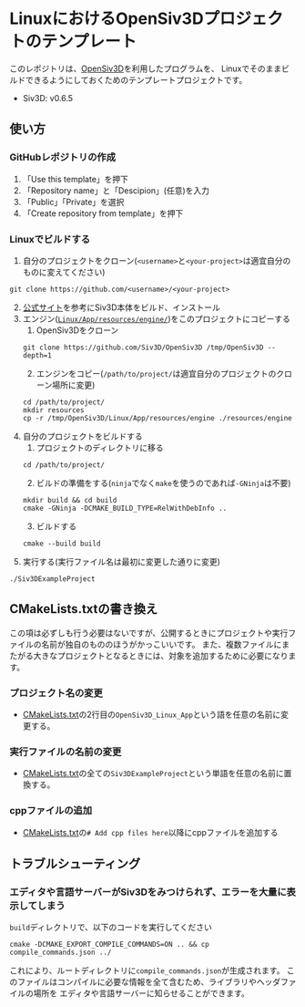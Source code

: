 # LinuxにおけるOpenSiv3Dプロジェクトのテンプレート
このレポジトリは、[OpenSiv3D](https://siv3d.github.io/)を利用したプログラムを、
Linuxでそのままビルドできるようにしておくためのテンプレートプロジェクトです。

- Siv3D: v0.6.5

## 使い方
### GitHubレポジトリの作成
1. 「Use this template」を押下
2. 「Repository name」と「Descipion」(任意)を入力
3. 「Public」「Private」を選択
4. 「Create repository from template」を押下

### Linuxでビルドする
1. 自分のプロジェクトをクローン(`<username>`と`<your-project>`は適宜自分のものに変えてください)
```shell
git clone https://github.com/<username>/<your-project>
```
2. [公式サイト](https://siv3d.github.io/download/ubuntu/)を参考にSiv3D本体をビルド、インストール
3. エンジン([`Linux/App/resources/engine/`](https://github.com/Siv3D/OpenSiv3D/tree/main/Linux/App/resources/))をこのプロジェクトにコピーする
   1. OpenSiv3Dをクローン
   ```shell
   git clone https://github.com/Siv3D/OpenSiv3D /tmp/OpenSiv3D --depth=1
   ```
   2. エンジンをコピー(`/path/to/project/`は適宜自分のプロジェクトのクローン場所に変更)
   ```shell
   cd /path/to/project/
   mkdir resources
   cp -r /tmp/OpenSiv3D/Linux/App/resources/engine ./resources/engine
   ```
4. 自分のプロジェクトをビルドする
   1. プロジェクトのディレクトリに移る
   ```shell
   cd /path/to/project/
   ```
   2. ビルドの準備をする(`ninja`でなく`make`を使うのであれば`-GNinja`は不要)
   ```shell
   mkdir build && cd build
   cmake -GNinja -DCMAKE_BUILD_TYPE=RelWithDebInfo ..
   ```
   3. ビルドする
   ```shell
   cmake --build build
   ```
5. 実行する(実行ファイル名は最初に変更した通りに変更)
```shell
./Siv3DExampleProject
```

## CMakeLists.txtの書き換え
この項は必ずしも行う必要はないですが、公開するときにプロジェクトや実行ファイルの名前が独自のもののほうがかっこいいです。
また、複数ファイルにまたがる大きなプロジェクトとなるときには、対象を追加するために必要になります。

### プロジェクト名の変更
- [CMakeLists.txt](CMakeLists.txt)の2行目の`OpenSiv3D_Linux_App`という語を任意の名前に変更する。

### 実行ファイルの名前の変更
- [CMakeLists.txt](CMakeLists.txt)の全ての`Siv3DExampleProject`という単語を任意の名前に置換する。

### cppファイルの追加
- [CMakeLists.txt](CMakeLists.txt)の`# Add cpp files here`以降にcppファイルを追加する

## トラブルシューティング
### エディタや言語サーバーがSiv3Dをみつけられず、エラーを大量に表示してしまう
`build`ディレクトリで、以下のコードを実行してください
```shell
cmake -DCMAKE_EXPORT_COMPILE_COMMANDS=ON .. && cp compile_commands.json ../
```
これにより、ルートディレクトリに`compile_commands.json`が生成されます。
このファイルはコンパイルに必要な情報を全て含むため、ライブラリやヘッダファイルの場所を
エディタや言語サーバーに知らせることができます。

